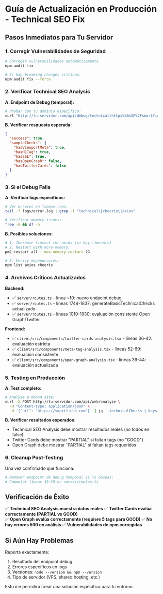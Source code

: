 # Guía de Actualización en Producción - Technical SEO Fix

## **Pasos Inmediatos para Tu Servidor**

### 1. **Corregir Vulnerabilidades de Seguridad**
```bash
# Corregir vulnerabilidades automáticamente
npm audit fix

# Si hay breaking changes críticos:
npm audit fix --force
```

### 2. **Verificar Technical SEO Analysis**

**A. Endpoint de Debug (temporal):**
```bash
# Probar con tu dominio específico:
curl "http://tu-servidor.com/api/debug/technical/https%3A%2F%2Fsmartfiche.com"
```

**B. Verificar respuesta esperada:**
```json
{
  "success": true,
  "sampleChecks": {
    "hasViewportMeta": true,
    "hasH1Tag": true,
    "hasSSL": true,
    "hasOpenGraph": false,
    "hasTwitterCards": false
  }
}
```

### 3. **Si el Debug Falla**

**A. Verificar logs específicos:**
```bash
# Ver errores en tiempo real:
tail -f logs/error.log | grep -i "technical\|cheerio\|axios"

# Verificar memory issues:
free -h && df -h
```

**B. Posibles soluciones:**
```bash
# 1. Increase timeout for axios (si hay timeouts)
# 2. Restart with more memory:
pm2 restart all --max-memory-restart 2G

# 3. Verify dependencies:
npm list axios cheerio
```

### 4. **Archivos Críticos Actualizados**

**Backend:**
- ✅ `server/routes.ts` - línea ~10: nuevo endpoint debug
- ✅ `server/routes.ts` - líneas 1744-1837: generateBasicTechnicalChecks actualizado
- ✅ `server/routes.ts` - líneas 1010-1030: evaluación consistente Open Graph/Twitter

**Frontend:**
- ✅ `client/src/components/twitter-cards-analysis.tsx` - líneas 36-42: evaluación estricta
- ✅ `client/src/components/meta-tag-analysis.tsx` - líneas 52-69: evaluación consistente
- ✅ `client/src/components/open-graph-analysis.tsx` - líneas 36-44: evaluación actualizada

### 5. **Testing en Producción**

**A. Test completo:**
```bash
# Analyze a known site:
curl -X POST http://tu-servidor.com/api/web/analyze \
  -H "Content-Type: application/json" \
  -d '{"url": "https://smartfiche.com"}' | jq '.technicalChecks | keys'
```

**B. Verificar resultados esperados:**
- Technical SEO Analysis debe mostrar resultados reales (no todos en false)
- Twitter Cards debe mostrar "PARTIAL" si faltan tags (no "GOOD")
- Open Graph debe mostrar "PARTIAL" si faltan tags requeridos

### 6. **Cleanup Post-Testing**

Una vez confirmado que funciona:
```bash
# Remover endpoint de debug temporal si lo deseas:
# Comentar líneas 10-50 en server/routes.ts
```

## **Verificación de Éxito**

✅ **Technical SEO Analysis muestra datos reales**
✅ **Twitter Cards evalúa correctamente (PARTIAL vs GOOD)**  
✅ **Open Graph evalúa correctamente (requiere 5 tags para GOOD)**
✅ **No hay errores 500 en análisis**
✅ **Vulnerabilidades de npm corregidas**

## **Si Aún Hay Problemas**

Reporta exactamente:
1. Resultado del endpoint debug
2. Errores específicos en logs
3. Versiones: `node --version && npm --version`
4. Tipo de servidor (VPS, shared hosting, etc.)

Esto me permitirá crear una solución específica para tu entorno.